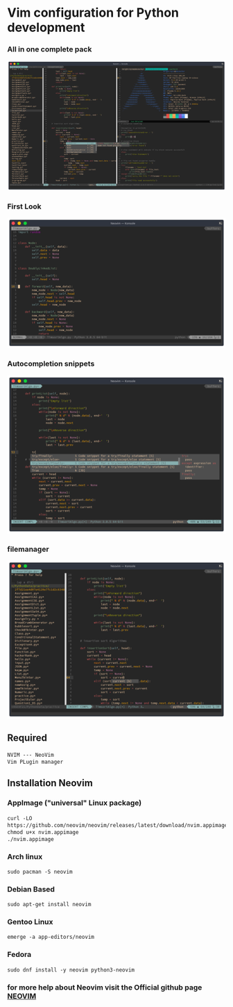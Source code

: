 # Vim configuration for Python development
### All in one complete pack
![2](img/Screenshot_20201004_222928.png)

### First Look
![1](img/img1.png)

### Autocompletion snippets
![3](img/Screenshot_20201004_222341.png)

### filemanager
![4](img/Screenshot_20201004_222414.png)


## Required 
```
NVIM --- NeoVim
Vim PLugin manager
```

## Installation Neovim
### AppImage ("universal" Linux package)
```
curl -LO https://github.com/neovim/neovim/releases/latest/download/nvim.appimage
chmod u+x nvim.appimage
./nvim.appimage
```

### Arch linux
```
sudo pacman -S neovim
```
### Debian Based
```
sudo apt-get install neovim
```

### Gentoo Linux
```
emerge -a app-editors/neovim
```
### Fedora
```
sudo dnf install -y neovim python3-neovim
```

### for more help about Neovim visit the Official github page [NEOVIM](https://github.com/neovim/neovim)

